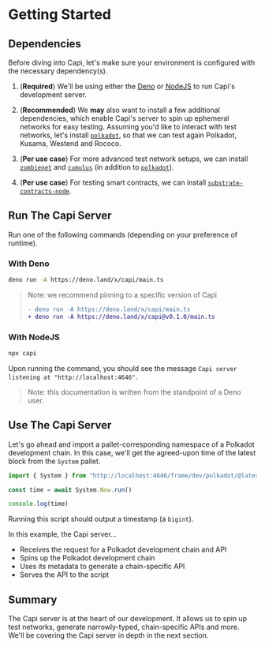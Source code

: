 # Getting Started

## Dependencies

Before diving into Capi, let's make sure your environment is configured with the necessary dependency(s).

1. (**Required**) We'll be using either the [Deno](https://github.com/denoland/deno) or [NodeJS](https://github.com/nodejs/node) to run Capi's development server.

2. (**Recommended**) We **may** also want to install a few additional dependencies, which enable Capi's server to spin up ephemeral networks for easy testing. Assuming you'd like to interact with test networks, let's install [`polkadot`](https://github.com/paritytech/polkadot), so that we can test again Polkadot, Kusama, Westend and Rococo.

3. (**Per use case**) For more advanced test network setups, we can install [`zombienet`](https://github.com/paritytech/zombienet) and [`cumulus`](https://github.com/paritytech/cumulus) (in addition to [`polkadot`](https://github.com/paritytech/polkadot)).

4. (**Per use case**) For testing smart contracts, we can install [`substrate-contracts-node`](https://github.com/paritytech/substrate-contracts-node).

## Run The Capi Server

Run one of the following commands (depending on your preference of runtime).

### With **Deno**

```sh
deno run -A https://deno.land/x/capi/main.ts
```

> Note: we recommend pinning to a specific version of Capi
>
> ```diff
> - deno run -A https://deno.land/x/capi/main.ts
> + deno run -A https://deno.land/x/capi@v0.1.0/main.ts
> ```

### With **NodeJS**

```sh
npx capi
```

Upon running the command, you should see the message `Capi server listening at "http://localhost:4646"`.

> Note: this documentation is written from the standpoint of a Deno user.

## Use The Capi Server

Let's go ahead and import a pallet-corresponding namespace of a Polkadot development chain. In this case, we'll get the agreed-upon time of the latest block from the `System` pallet.

```ts
import { System } from "http://localhost:4646/frame/dev/polkadot/@latest/mod.ts"

const time = await System.Now.run()

console.log(time)
```

Running this script should output a timestamp (a `bigint`).

In this example, the Capi server...

- Receives the request for a Polkadot development chain and API
- Spins up the Polkadot development chain
- Uses its metadata to generate a chain-specific API
- Serves the API to the script

## Summary

The Capi server is at the heart of our development. It allows us to spin up test networks, generate narrowly-typed, chain-specific APIs and more. We'll be covering the Capi server in depth in the next section.

